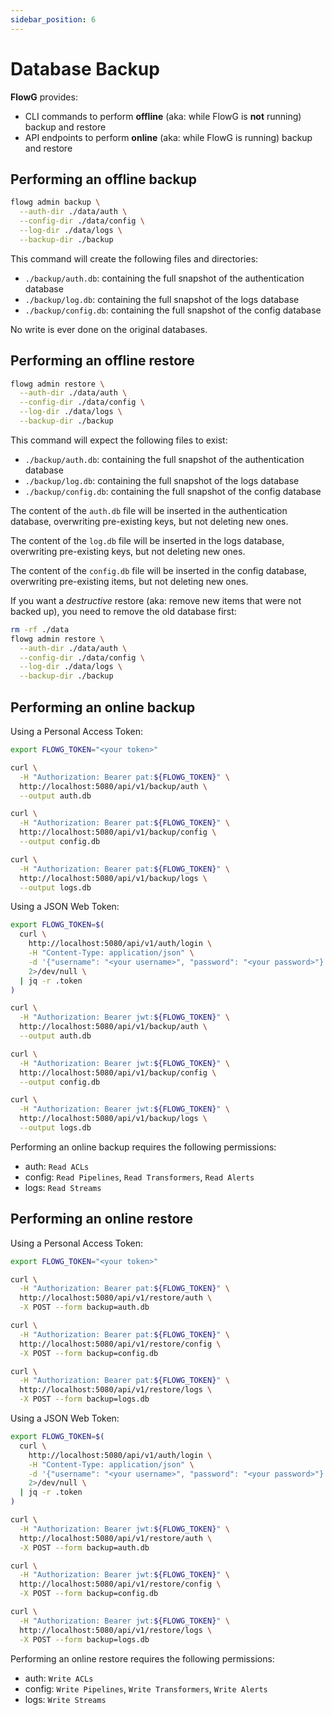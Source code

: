 ```yaml
---
sidebar_position: 6
---
```


# Database Backup

**FlowG** provides:

 - CLI commands to perform **offline** (aka: while FlowG is **not** running)
   backup and restore
 - API endpoints to perform **online** (aka: while FlowG is running) backup and
   restore

## Performing an offline backup

```bash
flowg admin backup \
  --auth-dir ./data/auth \
  --config-dir ./data/config \
  --log-dir ./data/logs \
  --backup-dir ./backup
```

This command will create the following files and directories:

 - `./backup/auth.db`: containing the full snapshot of the authentication database
 - `./backup/log.db`: containing the full snapshot of the logs database
 - `./backup/config.db`: containing the full snapshot of the config database

No write is ever done on the original databases.

## Performing an offline restore

```bash
flowg admin restore \
  --auth-dir ./data/auth \
  --config-dir ./data/config \
  --log-dir ./data/logs \
  --backup-dir ./backup
```

This command will expect the following files to exist:

 - `./backup/auth.db`: containing the full snapshot of the authentication database
 - `./backup/log.db`: containing the full snapshot of the logs database
 - `./backup/config.db`: containing the full snapshot of the config database

The content of the `auth.db` file will be inserted in the authentication database,
overwriting pre-existing keys, but not deleting new ones.

The content of the `log.db` file will be inserted in the logs database,
overwriting pre-existing keys, but not deleting new ones.

The content of the `config.db` file will be inserted in the config database,
overwriting pre-existing items, but not deleting new ones.

If you want a *destructive* restore (aka: remove new items that were not backed
up), you need to remove the old database first:

```bash
rm -rf ./data
flowg admin restore \
  --auth-dir ./data/auth \
  --config-dir ./data/config \
  --log-dir ./data/logs \
  --backup-dir ./backup
```

## Performing an online backup

Using a Personal Access Token:

```bash
export FLOWG_TOKEN="<your token>"

curl \
  -H "Authorization: Bearer pat:${FLOWG_TOKEN}" \
  http://localhost:5080/api/v1/backup/auth \
  --output auth.db

curl \
  -H "Authorization: Bearer pat:${FLOWG_TOKEN}" \
  http://localhost:5080/api/v1/backup/config \
  --output config.db

curl \
  -H "Authorization: Bearer pat:${FLOWG_TOKEN}" \
  http://localhost:5080/api/v1/backup/logs \
  --output logs.db
```

Using a JSON Web Token:

```bash
export FLOWG_TOKEN=$(
  curl \
    http://localhost:5080/api/v1/auth/login \
    -H "Content-Type: application/json" \
    -d '{"username": "<your username>", "password": "<your password>"}' \
    2>/dev/null \
  | jq -r .token
)

curl \
  -H "Authorization: Bearer jwt:${FLOWG_TOKEN}" \
  http://localhost:5080/api/v1/backup/auth \
  --output auth.db

curl \
  -H "Authorization: Bearer jwt:${FLOWG_TOKEN}" \
  http://localhost:5080/api/v1/backup/config \
  --output config.db

curl \
  -H "Authorization: Bearer jwt:${FLOWG_TOKEN}" \
  http://localhost:5080/api/v1/backup/logs \
  --output logs.db
```

Performing an online backup requires the following permissions:

 - auth: `Read ACLs`
 - config: `Read Pipelines`, `Read Transformers`, `Read Alerts`
 - logs: `Read Streams`

## Performing an online restore


Using a Personal Access Token:

```bash
export FLOWG_TOKEN="<your token>"

curl \
  -H "Authorization: Bearer pat:${FLOWG_TOKEN}" \
  http://localhost:5080/api/v1/restore/auth \
  -X POST --form backup=auth.db

curl \
  -H "Authorization: Bearer pat:${FLOWG_TOKEN}" \
  http://localhost:5080/api/v1/restore/config \
  -X POST --form backup=config.db

curl \
  -H "Authorization: Bearer pat:${FLOWG_TOKEN}" \
  http://localhost:5080/api/v1/restore/logs \
  -X POST --form backup=logs.db
```

Using a JSON Web Token:

```bash
export FLOWG_TOKEN=$(
  curl \
    http://localhost:5080/api/v1/auth/login \
    -H "Content-Type: application/json" \
    -d '{"username": "<your username>", "password": "<your password>"}' \
    2>/dev/null \
  | jq -r .token
)

curl \
  -H "Authorization: Bearer jwt:${FLOWG_TOKEN}" \
  http://localhost:5080/api/v1/restore/auth \
  -X POST --form backup=auth.db

curl \
  -H "Authorization: Bearer jwt:${FLOWG_TOKEN}" \
  http://localhost:5080/api/v1/restore/config \
  -X POST --form backup=config.db

curl \
  -H "Authorization: Bearer jwt:${FLOWG_TOKEN}" \
  http://localhost:5080/api/v1/restore/logs \
  -X POST --form backup=logs.db
```

Performing an online restore requires the following permissions:

 - auth: `Write ACLs`
 - config: `Write Pipelines`, `Write Transformers`, `Write Alerts`
 - logs: `Write Streams`
